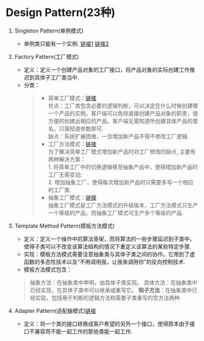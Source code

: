 # Design Pattern(23种)

1. Singleton Pattern(单例模式)
    * 单例类只能有一个实例. [链接1](https://www.geeksforgeeks.org/singleton-design-pattern/?ref=rp) [链接2](https://blog.csdn.net/yuan_qh/article/details/99962482)
2. Factory Pattern(工厂模式)
    * 定义：定义一个创建产品对象的工厂接口，将产品对象的实际创建工作推迟到具体子工厂类当中.  
    * 分类：
      > * 简单工厂模式：[链接](http://c.biancheng.net/view/8385.html)  
        优点：工厂类包含必要的逻辑判断，可以决定在什么时候创建哪一个产品的实例。客户端可以免除直接创建产品对象的职责，很方便的创建出相应的产品。客户端无需知道所创建具体产品的类名，只需知道参数即可.  
        缺点：系统扩展困难，一旦增加新产品不得不修改工厂逻辑.  
      > * 工厂方法模式：[链接](http://c.biancheng.net/view/1348.html)  
        为了解决简单工厂模式增加新产品时对工厂修改的缺点, 主要有两种解决方案：  
            1. 将简单工厂中的切换逻辑移至抽象产品中，使得增加新产品时工厂无需变动;  
            2. 增加抽象工厂，使得每次增加新产品时只需要多写一个相应的工厂类.  
      > * 抽象工厂模式：[链接](http://c.biancheng.net/view/1351.html)  
        抽象工厂模式是工厂方法模式的升级版本，工厂方法模式只生产一个等级的产品，而抽象工厂模式可生产多个等级的产品.  

3. Template Method Pattern(模板方法模式)
   * 定义：定义一个操作中的算法骨架，而将算法的一些步骤延迟到子类中，使得子类可以不改变该算法结构的情况下重定义该算法的某些特定步骤.  
   * 实现：模板方法模式需要注意抽象类与具体子类之间的协作。它用到了虚函数的多态性技术以及“不用调用我，让我来调用你”的反向控制技术.  
   * 模板方法模式包含：
    > 抽象方法：在抽象类中申明，由具体子类实现。
    > 具体方法：在抽象类中已经实现，在具体子类中可以继承或重写它。
    > **钩子方法**：在抽象类中已经实现，包括用于判断的逻辑方法和需要子类重写的空方法两种.

4. Adapter Pattern(适配器模式)[链接](https://www.geeksforgeeks.org/adapter-pattern/?ref=rp)  
   * 定义：将一个类的接口转换成客户希望的另外一个接口，使得原本由于接口不兼容而不能一起工作的那些类能一起工作.  
